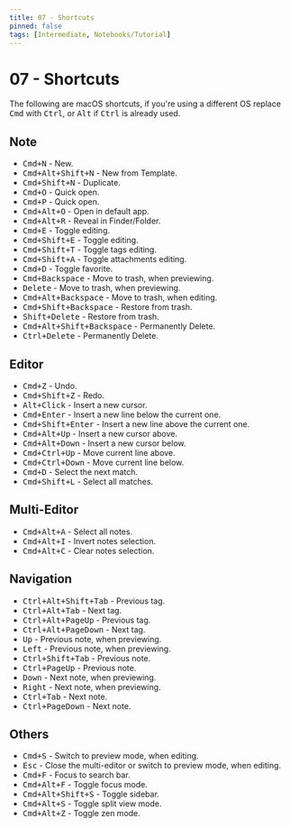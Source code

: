 ```yaml
---
title: 07 - Shortcuts
pinned: false
tags: [Intermediate, Notebooks/Tutorial]
---
```


# 07 - Shortcuts

The following are macOS shortcuts, if you're using a different OS replace <kbd>Cmd</kbd> with <kbd>Ctrl</kbd>, or <kbd>Alt</kbd> if <kbd>Ctrl</kbd> is already used.

## Note

- <kbd>Cmd+N</kbd> - New.
- <kbd>Cmd+Alt+Shift+N</kbd> - New from Template.
- <kbd>Cmd+Shift+N</kbd> - Duplicate.
- <kbd>Cmd+O</kbd> - Quick open.
- <kbd>Cmd+P</kbd> - Quick open.
- <kbd>Cmd+Alt+O</kbd> - Open in default app.
- <kbd>Cmd+Alt+R</kbd> - Reveal in Finder/Folder.
- <kbd>Cmd+E</kbd> - Toggle editing.
- <kbd>Cmd+Shift+E</kbd> - Toggle editing.
- <kbd>Cmd+Shift+T</kbd> - Toggle tags editing.
- <kbd>Cmd+Shift+A</kbd> - Toggle attachments editing.
- <kbd>Cmd+D</kbd> - Toggle favorite.
- <kbd>Cmd+Backspace</kbd> - Move to trash, when previewing.
- <kbd>Delete</kbd> - Move to trash, when previewing.
- <kbd>Cmd+Alt+Backspace</kbd> - Move to trash, when editing.
- <kbd>Cmd+Shift+Backspace</kbd> - Restore from trash.
- <kbd>Shift+Delete</kbd> - Restore from trash.
- <kbd>Cmd+Alt+Shift+Backspace</kbd> - Permanently Delete.
- <kbd>Ctrl+Delete</kbd> - Permanently Delete.

## Editor

- <kbd>Cmd+Z</kbd> - Undo.
- <kbd>Cmd+Shift+Z</kbd> - Redo.
- <kbd>Alt+Click</kbd> - Insert a new cursor.
- <kbd>Cmd+Enter</kbd> - Insert a new line below the current one.
- <kbd>Cmd+Shift+Enter</kbd> - Insert a new line above the current one.
- <kbd>Cmd+Alt+Up</kbd> - Insert a new cursor above.
- <kbd>Cmd+Alt+Down</kbd> - Insert a new cursor below.
- <kbd>Cmd+Ctrl+Up</kbd> - Move current line above.
- <kbd>Cmd+Ctrl+Down</kbd> - Move current line below.
- <kbd>Cmd+D</kbd> - Select the next match.
- <kbd>Cmd+Shift+L</kbd> - Select all matches.

## Multi-Editor

- <kbd>Cmd+Alt+A</kbd> - Select all notes.
- <kbd>Cmd+Alt+I</kbd> - Invert notes selection.
- <kbd>Cmd+Alt+C</kbd> - Clear notes selection.

## Navigation

- <kbd>Ctrl+Alt+Shift+Tab</kbd> - Previous tag.
- <kbd>Ctrl+Alt+Tab</kbd> - Next tag.
- <kbd>Ctrl+Alt+PageUp</kbd> - Previous tag.
- <kbd>Ctrl+Alt+PageDown</kbd> - Next tag.
- <kbd>Up</kbd> - Previous note, when previewing.
- <kbd>Left</kbd> - Previous note, when previewing.
- <kbd>Ctrl+Shift+Tab</kbd> - Previous note.
- <kbd>Ctrl+PageUp</kbd> - Previous note.
- <kbd>Down</kbd> - Next note, when previewing.
- <kbd>Right</kbd> - Next note, when previewing.
- <kbd>Ctrl+Tab</kbd> - Next note.
- <kbd>Ctrl+PageDown</kbd> - Next note.

## Others

- <kbd>Cmd+S</kbd> - Switch to preview mode, when editing.
- <kbd>Esc</kbd> - Close the multi-editor or switch to preview mode, when editing.
- <kbd>Cmd+F</kbd> - Focus to search bar.
- <kbd>Cmd+Alt+F</kbd> - Toggle focus mode.
- <kbd>Cmd+Alt+Shift+S</kbd> - Toggle sidebar.
- <kbd>Cmd+Alt+S</kbd> - Toggle split view mode.
- <kbd>Cmd+Alt+Z</kbd> - Toggle zen mode.
